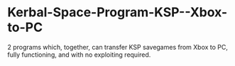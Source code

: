 # Kerbal-Space-Program-KSP--Xbox-to-PC
2 programs which, together, can transfer KSP savegames from Xbox to PC, fully functioning, and with no exploiting required.
